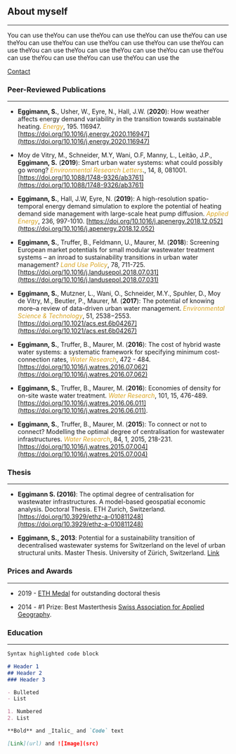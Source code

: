 ## About myself
---
You can use theYou can use theYou can use theYou can use theYou can use theYou can use theYou can use theYou can use theYou can use theYou can use theYou can use theYou can use theYou can use theYou can use theYou can use theYou can use theYou can use theYou can use the

[Contact](https://www.empa.ch/web/egsv)

### Peer-Reviewed Publications
---
- **Eggimann, S.**, Usher, W., Eyre, N., Hall, J.W. (**2020**): How weather affects energy demand variability in the transition towards sustainable heating. <span style="color:GoldenRod">*Energy*</span>, 195. 116947. [https://doi.org/10.1016/j.energy.2020.116947](https://doi.org/10.1016/j.energy.2020.116947)

- Moy de Vitry, M., Schneider, M.Y, Wani, O.F, Manny, L., Leitão, J.P., **Eggimann, S.** (**2019**): Smart urban water systems: what could possibly go wrong? <span style="color:GoldenRod">*Environmental Research Letters*</span>., 14, 8, 081001. [https://doi.org/10.1088/1748-9326/ab3761](https://doi.org/10.1088/1748-9326/ab3761)

- **Eggimann, S.**, Hall, J.W, Eyre, N. (**2019**): A high-resolution spatio-temporal energy demand simulation to explore the potential of heating demand side management with large-scale heat pump diffusion. <span style="color:GoldenRod">*Applied Energy*</span>, 236, 997-1010. [https://doi.org/10.1016/j.apenergy.2018.12.052](https://doi.org/10.1016/j.apenergy.2018.12.052)

- **Eggimann, S.**, Truffer, B., Feldmann, U., Maurer, M. (**2018**): Screening European market potentials for small modular wastewater treatment systems – an inroad to sustainability transitions in urban water management? <span style="color:GoldenRod">*Land Use Policy*</span>, 78, 711-725. [https://doi.org/10.1016/j.landusepol.2018.07.031](https://doi.org/10.1016/j.landusepol.2018.07.031)

- **Eggimann, S.**, Mutzner, L., Wani, O., Schneider, M.Y., Spuhler, D., Moy de Vitry, M., Beutler, P., Maurer, M. (**2017**):
The potential of knowing more–a review of data-driven urban water management. <span style="color:GoldenRod">*Environmental Science & Technology*</span>, 51, 2538−2553. [https://doi.org/10.1021/acs.est.6b04267](https://doi.org/10.1021/acs.est.6b04267)

- **Eggimann, S.**, Truffer, B., Maurer, M. (**2016**): The cost of hybrid waste water systems: a systematic framework for specifying minimum cost-connection rates, <span style="color:GoldenRod">*Water Research*</span>, 472 - 484. [https://doi.org/10.1016/j.watres.2016.07.062](https://doi.org/10.1016/j.watres.2016.07.062)

- **Eggimann, S.**, Truffer, B., Maurer, M. (**2016**): Economies of density for on-site waste water treatment. <span style="color:GoldenRod">*Water Research*</span>, 101, 15, 476-489. [https://doi.org/10.1016/j.watres.2016.06.011](https://doi.org/10.1016/j.watres.2016.06.011).

- **Eggimann, S.**, Truffer, B., Maurer, M. (**2015**): To connect or not to connect? Modelling the optimal degree of centralisation for wastewater infrastructures. <span style="color:GoldenRod">*Water Research*</span>,  84, 1, 2015, 218-231. [https://doi.org/10.1016/j.watres.2015.07.004](https://doi.org/10.1016/j.watres.2015.07.004)

### Thesis
---
- **Eggimann S. (2016)**: The optimal degree of centralisation for wastewater infrastructures. A model-based geospatial economic analysis. Doctoral Thesis. ETH Zurich, Switzerland. [https://doi.org/10.3929/ethz-a-010811248](https://doi.org/10.3929/ethz-a-010811248)

- **Eggimann, S., 2013**: Potential for a sustainability transition of decentralised wastewater systems for Switzerland on the level of urban structural units. Master Thesis. University of Zürich, Switzerland. [Link](https://www.eawag.ch/fileadmin/Domain1/Abteilungen/ess/news/2015/2013_thesis_eggimann.pdf)

### Prices and Awards
***
- 2019 - [ETH Medal](https://ethz.ch/en/the-eth-zurich/education/awards/eth-medal.html) for outstanding doctoral thesis

- 2014 - #1 Prize: Best Masterthesis [Swiss Association for Applied Geography](http://www.sgag.ch/).

### Education
---



```markdown
Syntax highlighted code block

# Header 1
## Header 2
### Header 3

- Bulleted
- List

1. Numbered
2. List

**Bold** and _Italic_ and `Code` text

[Link](url) and ![Image](src)
```


